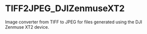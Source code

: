 # TIFF2JPEG_DJIZenmuseXT2
 Image converter from TIFF to JPEG for files generated using the DJI Zenmuse XT2 device.
